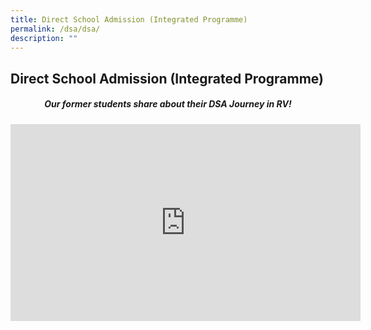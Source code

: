 ```yaml
---
title: Direct School Admission (Integrated Programme)
permalink: /dsa/dsa/
description: ""
---
```

## Direct School Admission (Integrated Programme)

##### <center>Our former students share about their DSA Journey in RV!</center>

<iframe width="560" height="315" align ="center" src="https://www.youtube.com/embed/4vca6BI44wY" title="DSA" frameborder="0" allow="accelerometer; autoplay; clipboard-write; encrypted-media; gyroscope; picture-in-picture; web-share" allowfullscreen></iframe>